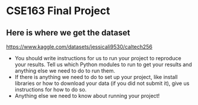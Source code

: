 # CSE163 Final Project

## Here is where we get the dataset
https://www.kaggle.com/datasets/jessicali9530/caltech256

- You should write instructions for us to run your project to reproduce your results. Tell us which Python modules to run to get your results and anything else we need to do to run them.
- If there is anything we need to do to set up your project, like install libraries or how to download your data (if you did not submit it), give us instructions for how to do so.
- Anything else we need to know about running your project!
